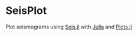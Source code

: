 # SeisPlot

Plot seismograms using [Seis.jl](https://github.com/anowacki/Seis.jl) with [Julia](https://julialang.org) and [Plots.jl](https://github.com/JuliaPlots/Plots.jl)


